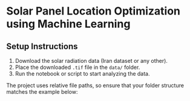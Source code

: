 # Solar Panel Location Optimization using Machine Learning

## Setup Instructions

1. Download the solar radiation data (Iran dataset or any other).
2. Place the downloaded `.tif` file in the `data/` folder.
3. Run the notebook or script to start analyzing the data.

The project uses relative file paths, so ensure that your folder structure matches the example below:
